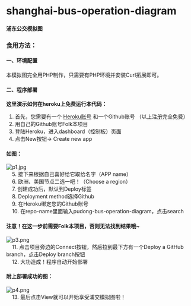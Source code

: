 # shanghai-bus-operation-diagram
#### 浦东公交模拟图
### 食用方法：
#### 一、环境配置
本模拟图完全用PHP制作，只需要有PHP环境并安装Curl拓展即可。
#### 二、程序部署
**这里演示如何在heroku上免费运行本代码：**
1. 首先，您需要有一个 [Heroku账号](https://signup.heroku.com/) 和一个Github账号 （以上注册完全免费）
2. 用自己的Github账号Folk本项目
3. 登陆Heroku，进入dashboard（控制板）页面
4. 点击New按钮-> Create new app
#### 如图：
![p1.jpg](https://i.loli.net/2019/08/13/2PrjQcoyzG19Yi3.jpg)<br/>
&nbsp;&nbsp;&nbsp;&nbsp;5. 接下来根据自己喜好给它取给名字（APP name）<br/>
&nbsp;&nbsp;&nbsp;&nbsp;6. 欧洲、美国节点二选一吧！（Choose a region）<br/>
&nbsp;&nbsp;&nbsp;&nbsp;7. 创建成功后，默认到Deploy标签<br/>
&nbsp;&nbsp;&nbsp;&nbsp;8. Deployment method选择Github<br/>
&nbsp;&nbsp;&nbsp;&nbsp;9. 在Heroku绑定您的Github账号<br/>
&nbsp;&nbsp;&nbsp;&nbsp;10. 在repo-name里面输入pudong-bus-operation-diagram，点击search<br/>
#### 注意！在这一步前需要Folk本项目，否则无法找到结果哦~
![p3.png](https://i.loli.net/2019/08/13/9qnXJQcEeAaI8dP.png)<br/>
&nbsp;&nbsp;&nbsp;&nbsp;11. 点击项目旁边的Connect按钮，然后拉到最下方有一个Deploy a GitHub branch，点击Deploy branch按钮<br/>
&nbsp;&nbsp;&nbsp;&nbsp;12. 大功造成！程序自动开始部署<br/>
#### 附上部署成功的图：
![p4.png](https://i.loli.net/2019/08/13/wt3sAo9YPOLZcJQ.png)<br/>
&nbsp;&nbsp;&nbsp;&nbsp;13. 最后点击View就可以开始享受浦交模拟图啦！<br/>
